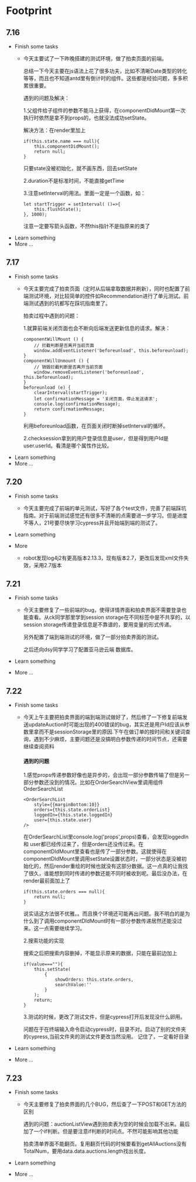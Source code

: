 # Footprint

## 7.16


* Finish some tasks
  - 今天主要试了一下昨晚搭建的测试环境，做了拍卖页面的前端。
  
    总结一下今天主要在js语法上花了很多功夫，比如不清晰Date类型的转化等等，而且也不知道antd里有倒计时的组件。这些都是经验问题，多多积累很重要。	
  
    遇到的问题及解决：
  
    1.父组件给子组件的参数不能马上获得，在componentDidMount第一次执行时依然是拿不到props的，也就没法成功setState。
  
    解决方法：在render里加上
  
    ```
    if(this.state.name === null){
        this.componentDidMount();
        return null;
    }
    ```
  
    只要state没被初始化，就不画东西，回去setState
  
    
  
    2.duration不是标准时间，不能直接getTime
  
    3.注意setInterval的用法。里面一定是一个函数，如：
  
    ```
    let startTrigger = setInterval( ()=>{
        this.flushState();
    }, 1000);
    ```
  
    注意一定要写箭头函数，不然this指针不是指原来的类了
* Learn something
* More ...

## 7.17

* Finish some tasks
  - 今天主要完成了拍卖页面（定时从后端拿取数据并刷新），同时也配置了前端测试环境，对比较简单的控件如Recommendation进行了单元测试。前端测试遇到的坑都写在踩坑指南里了。
  
    拍卖过程中遇到的问题：
  
    1.就算前端关闭页面也会不断向后端发送更新信息的请求。解决：
  
    ```
    componentWillMount () {
        // 拦截判断是否离开当前页面
        window.addEventListener('beforeunload', this.beforeunload);
    }
    componentWillUnmount () {
        // 销毁拦截判断是否离开当前页面
        window.removeEventListener('beforeunload', this.beforeunload);
    }
    beforeunload (e) {
        clearInterval(startTrigger);
        let confirmationMessage = '关闭页面，停止发送请求';
        console.log(confirmationMessage);
        return confirmationMessage;
    }
    ```
  
    利用beforeunload函数，在页面关闭时断掉setInterval的循环。
  
    
  
    2.checksession拿到的用户登录信息是user，但是得到用户Id是user.userId。看清是哪个属性作比较。
* Learn something
* More ...

## 7.20

* Finish some tasks

  - 今天主要完成了前端的单元测试，写好了各个test文件，完善了前端踩坑指南。对于前端测试感觉还有很多不清晰的点需要进一步学习。但是进度不等人，21号要尽快学习cypress并且开始端到端的测试了。

* Learn something

* More 

  - robot发现log4j2有更高版本2.13.3，现有版本2.7，更改后发现xml文件失效，采用2.7版本

## 7.21

* Finish some tasks
  - 今天主要修复了一些前端的bug，使得详情界面和拍卖界面不需要登录也能查看。从ck同学那里学到session storage在不同标签中是不共享的，以session storage传递登录信息是不靠谱的，要用变量的形式传递。
  
    另外配置了端到端测试的环境，做了一部分拍卖界面的测试。
  
    之后还向dsy同学学习了配置亚马逊云端 数据库。
  
* Learn something
* More ...

## 7.22

* Finish some tasks

  - 今天上午主要把拍卖界面的端到端测试做好了，然后修了一下修复前端发送updateAuction时可能出现的400错误的bug，其实还是用户Id应该从参数里拿而不是sessionStorage里的原因.下午在做订单的按时间和关键词查询，遇到不少麻烦，主要问题还是没搞明白参数传递的时间节点，还需要继续查阅资料

    #### 遇到的问题

    1.感觉props传递参数好像也是异步的，会出现一部分参数传输了但是另一部分参数还没到的情况。比如在OrderSearchView里调用组件OrderSearchList

    ```
    <OrderSearchList
        style={{marginBottom:10}}
        orders={this.state.orderList}
        loggedIn={this.state.loggedIn}
        user={this.state.user}
    />
    ```

    在OrderSearchList里console.log('props',props)查看，会发现loggedIn 和 user都已经传过来了，但是orders还没传过来。在componentDIdMount里查看也是传了一部分参数。这就使得在componentDIdMount里调用setState设置状态时，一部分状态是没被初始化的，然后render重绘的时候也就没有这部分数据。这一点真的让我找了很久，谁能想到同时传递的参数还能不同时被收到呢。最后没办法，在render最前面加上了

    ```
    if(this.state.orders === null){
        return null;
    }
    ```

    说实话这方法很不优雅。。而且换个环境还可能再出问题。我不明白的是为什么到了调用componentDIdMount时有一部分参数传递居然还能没过来。这一点需要继续学习。

    2.搜索功能的实现

    搜索之后把搜索内容删掉，不能显示原来的数据，只能在最前边加上

    ```
    if(value===""){
        this.setState(
            {
                showOrders: this.state.orders,
                searchValue:''
            }
        );
        return;
    }
    ```

    3.测试的时候，更改了测试文件，但是cypress打开后发现没什么卵用。

    问题在于在终端输入命令启动cypress时，目录不对。启动了别的文件夹的cypress,当前文件夹的测试文件更改当然没用。 记住了，一定看好目录

* Learn something

* More ...


## 7.23

  * Finish some tasks
    - 今天主要修复了拍卖界面的几个BUG，然后查了一下POST和GET方法的区别
    
      遇到的问题：auctionListView遇到拍卖表为空的时候会加载不出来。最后加了一个if判断。但是要注意if判断的时间点。不然可能影响其他功能
    
      拍卖清单界面不能翻页。复用翻页代码的时候要看到getAllAuctions没有TotalNum，要用data.data.auctions.length找出长度。
    
  * Learn something

  * More ...

